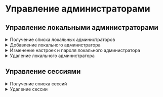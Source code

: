 # Управление администраторами

## Управление локальными администраторами

<details>
<summary>Получение списка локальных администраторов</summary>

```
GET /web/admins/local?format_type=JSON|CSV&columns=["id","name", ...]
```

* `format_type` - поддерживается `CSV` и `JSON`, по умолчанию `JSON`;
* `columns` - список столбцов, которые попадут в `CSV` отчет, по умолчанию пустой список.

Список `columns` состоит из столбцов (значения столбцов описаны ниже):

* `id`
* `name`
* `enabled`
* `login`
* `role`
* `comment`
* `password_timestamp`

**Ответ на успешный запрос в формате JSON:**

```json5
[
    {
        "id": "string",
        "enabled": "boolean",
        "name": "string",
        "login": "string",
        "role": "string",
        "comment": "string",
        "password_timestamp": "integer"
    },
    ...
]
```

**Ответ на успешный запрос в формате CSV:**

```
id,name,enabled,login,role,comment,password_timestamp
8aa49b1f-5711-4e5e-ab66-4828c6785b84,Administrator,True,administrator,predefined_admin_write,Создано через cloud-init.,1724047828
8aa49b1f-5711-4e5e-ab66-4828c6785b92,Admin,True,administrator,predefined_admin_write,Главный администратор,1724047850
```

* `id` - идентификатор администратора;
* `enabled` - аккаунт включен/выключен (можно/нельзя под ним зайти в систему);
* `name` - имя администратора;
* `login` - логин администратора;
* `role` - идентификатор уровня доступа администратора;
* `comment` - комментарий;
* `password_timestamp` - время последнего успешного изменения пароля.

</details>

<details>
<summary>Добавление локального администратора</summary>

```
POST /web/admins/local
```

**Json-тело запроса:**

```json5
{
    "enabled": "boolean",
    "name": "string",
    "login": "string",
    "password": "string",
    "role": "string",
    "comment": "string"
}
```

* `enabled` - аккаунт включен/выключен (можно/нельзя под ним зайти в систему);
* `name` - имя, ненулевое текстовое поле, длина от 1 до 42 символов;
* `login` - логин не должен содержать `.` (одну точку) или `..` (две точки), а также символов [\\:/~$!\s@]. Длина поля от 1 до 42 символов включительно;
* `password` - пароль, ненулевое текстовое поле, длина от 10 до 42 символов;
* `role` - идентификатор уровня доступа аккаунта:
    * `predefined_admin_write` - администратор (полный доступ к настройке);
    * `predefined_admin_readonly` - только просмотр;
    * `predefined_reports_view` - просмотр отчетов;
    * `predefined_reports_change` - создание отчетов (доступно создание шаблонов, расписание отправки и просмотр отчетов);
    * `predefined_security_admin` - администратор ИБ (работа с событиями безопасности);
    * `predefined_firewall_admin` - администратор файрвола (создание учетный записей, работа с правилами фильтрации, управление режимами работы файрвола);
    * `predefined_access_settings_admin` - администратор настройки доступов (настройки сетевого взаимодействии пользователей файрвола, субъектов доступа, информационных систем).
* `comment` - комментарий, максимальная длина - 255 символов, может быть пустым.

**Ответ на успешный запрос:**

```json5
{
    "id": "string"
}
```

* `id` - идентификатор администратора.

</details>

<details>
<summary>Изменение настроек и пароля локального администратора</summary>

```
PATCH /web/admins/local/<id администратора>
```

**Json-тело запроса:**

Все поля необязательные

```json5
{
    "enabled": "boolean",
    "name": "string",
    "login": "string",
    "password": "string",
    "role": "string",
    "comment": "string"
}
```

**Ответ на успешный запрос:** 200 ОК

* `enabled` - аккаунт включен/выключен (можно/нельзя под ним зайти в систему);
* `name` - имя администратора;
* `login` - логин администратора;
* `password` - пароль (если значение `null`, пароль останется прежним);
* `role` - идентификатор уровня доступа аккаунта;
* `comment` - комментарий, максимальная длина - 255 символов, может быть пустым.

**При смене пароля или отключении аккаунта веб-сессии удаляются.**

</details>

<details>
<summary>Удаление локального администратора</summary>

**Последнего локального администратора удалять нельзя!**

```
DELETE /web/admins/local/<id администратора>
```

**Ответ на успешный запрос:** 200 OK

</details>

## Управление сессиями

<details>
<summary>Получение списка сессий</summary>

```
GET /monitor_backend/admin_sessions
```

**Ответ на успешный запрос:**

```json5
[
   {
    "id": "string",
    "login": "string",
    "name": "string",
    "competence": [ "string" ],
    "role_id": "string",
    "role_name": "string",
    "domain_name": "string",
    "ip": "string",
    "auth_type": "string",
    "auth_rule_id": "string",
    "admin_id": "string",
    "login_timestamp": "integer",
    "country_code": "string"
    }
]
```

* `id` - идентификатор сессии администратора;
* `login` - логин администратора;
* `name` - имя администратора;
* `competence` - список доступных администратору компетенций (`admin_write` - редактирование, `admin_read` - чтение, `allow_terminal` - доступ к терминалу, `reports_view` - просмотр отчетов, `reports_change` - изменение отчетов);
* `role_id` - идентификатор уровня доступа аккаунта;
* `role_name` - название уровня доступа аккаунта;
* `domain_name` - домен, в котором находится авторизованный администратор (пустое значение, если `auth_type` не равен `ad` или `ald`);
* `ip` - IP-адрес, с которого авторизовался администратор;
* `auth_type` - тип авторизации администратора (`ad`, `ald`, `local`, `radius`);
* `auth_rule_id` - идентификатор правила, по которому авторизовался администратор;
* `admin_id` - идентификатор администратора;
* `login_timestamp` - время момента успешной авторизации администратора (число в формате `YYYYMMDDhhmmss`).
* `country_code` - код страны источника подключения. Пустая строка, если страну не удалось определить.

</details>

<details>
<summary>Удаление сессии</summary>

```
DELETE /monitor_backend/admin_sessions/<id сессии авторизации администратора>
```

**Ответ на успешный запрос:** 200 ОК

</details>